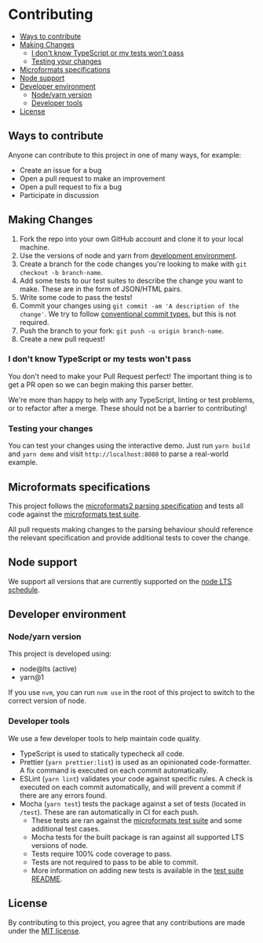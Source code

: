 <h1>Contributing</h1>

- [Ways to contribute](#ways-to-contribute)
- [Making Changes](#making-changes)
  - [I don't know TypeScript or my tests won't pass](#i-dont-know-typescript-or-my-tests-wont-pass)
  - [Testing your changes](#testing-your-changes)
- [Microformats specifications](#microformats-specifications)
- [Node support](#node-support)
- [Developer environment](#developer-environment)
  - [Node/yarn version](#nodeyarn-version)
  - [Developer tools](#developer-tools)
- [License](#license)

## Ways to contribute

Anyone can contribute to this project in one of many ways, for example:

- Create an issue for a bug
- Open a pull request to make an improvement
- Open a pull request to fix a bug
- Participate in discussion

## Making Changes

1. Fork the repo into your own GitHub account and clone it to your local machine.
2. Use the versions of node and yarn from [development environment](#developer-environment).
3. Create a branch for the code changes you're looking to make with `git checkout -b branch-name`.
4. Add some tests to our test suites to describe the change you want to make. These are in the form of JSON/HTML pairs.
5. Write some code to pass the tests!
6. Commit your changes using `git commit -am 'A description of the change'`. We try to follow [conventional commit types](https://github.com/commitizen/conventional-commit-types), but this is not required.
7. Push the branch to your fork: `git push -u origin branch-name`.
8. Create a new pull request!

### I don't know TypeScript or my tests won't pass

You don't need to make your Pull Request perfect! The important thing is to get a PR open so we can begin making this parser better.

We're more than happy to help with any TypeScript, linting or test problems, or to refactor after a merge. These should not be a barrier to contributing!

### Testing your changes

You can test your changes using the interactive demo. Just run `yarn build` and `yarn demo` and visit `http://localhost:8080` to parse a real-world example.

## Microformats specifications

This project follows the [microformats2 parsing specification](http://microformats.org/wiki/microformats2-parsing) and tests all code against the [microformats test suite](https://github.com/microformats/tests).

All pull requests making changes to the parsing behaviour should reference the relevant specification and provide additional tests to cover the change.

## Node support

We support all versions that are currently supported on the [node LTS schedule](https://nodejs.org/en/about/releases/).

## Developer environment

### Node/yarn version

This project is developed using:

- node@lts (active)
- yarn@1

If you use `nvm`, you can run `nvm use` in the root of this project to switch to the correct version of node.

### Developer tools

We use a few developer tools to help maintain code quality.

- TypeScript is used to statically typecheck all code.
- Prettier (`yarn prettier:list`) is used as an opinionated code-formatter. A fix command is executed on each commit automatically.
- ESLint (`yarn lint`) validates your code against specific rules. A check is executed on each commit automatically, and will prevent a commit if there are any errors found.
- Mocha (`yarn test`) tests the package against a set of tests (located in `/test`). These are ran automatically in CI for each push.
  - These tests are ran against the [microformats test suite](https://github.com/microformats/tests) and some additional test cases.
  - Mocha tests for the built package is ran against all supported LTS versions of node.
  - Tests require 100% code coverage to pass.
  - Tests are not required to pass to be able to commit.
  - More information on adding new tests is available in the [test suite README](./test/suites/README.md).

## License

By contributing to this project, you agree that any contributions are made under the [MIT license](https://choosealicense.com/licenses/mit/).
